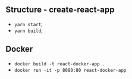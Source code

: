 ## Structure - create-react-app
- `yarn start`;
- `yarn build`;

## Docker
- `docker build -t react-docker-app .`
- `docker run -it -p 8080:80 react-docker-app`
